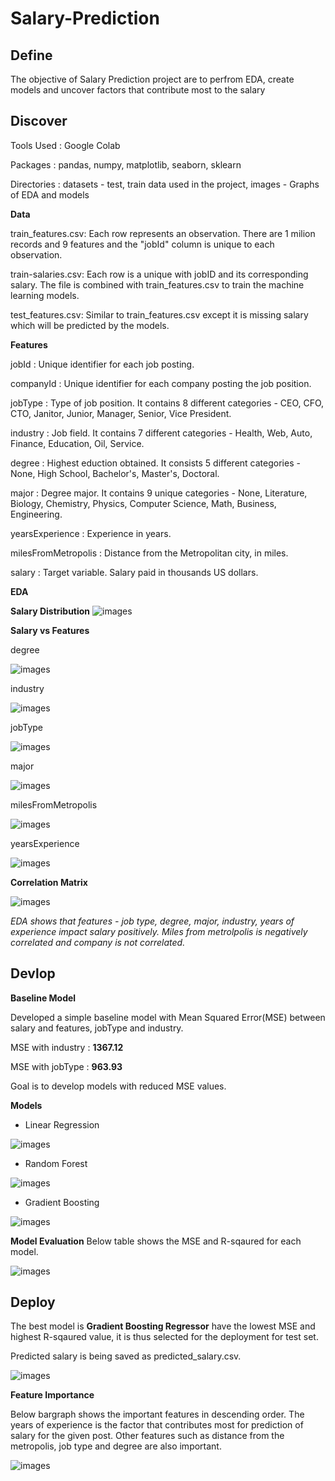 # Salary-Prediction

## Define
The objective of Salary Prediction project are to perfrom EDA, create models and  uncover factors that contribute most to the salary

## Discover
Tools Used : Google Colab

Packages : pandas, numpy, matplotlib, seaborn, sklearn

Directories : datasets - test, train data used in the project, images - Graphs of EDA and models

**Data**

train_features.csv: Each row represents an observation. There are 1 milion records and 9 features and the "jobId" column is unique to each observation. 

train-salaries.csv: Each row is a unique  with jobID and its corresponding salary. The file is combined with train_features.csv to train the machine learning models.

test_features.csv: Similar to train_features.csv except it is missing salary which will be predicted by the models.  

**Features**

jobId : Unique identifier for each job posting.

companyId : Unique identifier for each company posting the job position.

jobType : Type of job position. It contains 8 different categories - CEO, CFO, CTO, Janitor, Junior, Manager, Senior, Vice President.

industry : Job field. It contains 7 different categories - Health, Web, Auto, Finance, Education, Oil, Service.
		   
degree : Highest eduction obtained. It consists 5 different categories - None, High School, Bachelor's, Master's, Doctoral.
		   
major : Degree major. It contains  9 unique categories - None, Literature, Biology, Chemistry, Physics, Computer Science, Math, Business, Engineering.
		   
yearsExperience : Experience in years.

milesFromMetropolis : Distance from the Metropolitan city, in miles. 

salary : Target variable. Salary paid in thousands US dollars. 

**EDA**

**Salary Distribution**
![images](https://github.com/min-tee/Salary-Prediction/blob/af47add8e46a1290d559eb301869e34444e0a52f/images/salary_dist.png)

**Salary vs Features**

 degree
 
![images](https://github.com/min-tee/Salary-Prediction/blob/fefa8e64c7f47780b179644c6d58ed239d627fe7/images/salary_vs_degree.PNG)


industry 

![images](https://github.com/min-tee/Salary-Prediction/blob/7d72c65bdc5dc89e21a373d1ccfc25d0256d9283/images/salary_vs_industry.png)


jobType

![images](https://github.com/min-tee/Salary-Prediction/blob/b5d44ee683a9e4d36b64b4e10ca2c99c860b2a7f/images/salary_vs_jobType.PNG)


major

![images](https://github.com/min-tee/Salary-Prediction/blob/b5d44ee683a9e4d36b64b4e10ca2c99c860b2a7f/images/salary_vs_major.PNG)


milesFromMetropolis

![images](https://github.com/min-tee/Salary-Prediction/blob/b5d44ee683a9e4d36b64b4e10ca2c99c860b2a7f/images/salary_vs_milesFromMetropolis.PNG)


yearsExperience

![images](https://github.com/min-tee/Salary-Prediction/blob/b5d44ee683a9e4d36b64b4e10ca2c99c860b2a7f/images/salary_vs_yearsExperience.PNG)



**Correlation Matrix**

![images](https://github.com/min-tee/Salary-Prediction/blob/3070bd2fc8c9481f9a3d85b2662c50ee73d049e6/images/correlationmatrix.png)


*EDA shows that features - job type, degree, major, industry, years of experience impact salary positively. Miles from metrolpolis is negatively correlated and company is not correlated.*


## Devlop


**Baseline Model**

Developed a simple baseline model with Mean Squared Error(MSE) between salary and features, jobType and industry. 

MSE with industry : **1367.12**

MSE with jobType : **963.93**

Goal is to develop models with reduced MSE values. 



**Models**
- Linear Regression

![images](https://github.com/min-tee/Salary-Prediction/blob/724859a7ff7b098ecfc8de97b0730725d750c125/images/lin_reg.png)


- Random Forest

![images](https://github.com/min-tee/Salary-Prediction/blob/724859a7ff7b098ecfc8de97b0730725d750c125/images/rf_reg.png)



- Gradient Boosting

![images](https://github.com/min-tee/Salary-Prediction/blob/724859a7ff7b098ecfc8de97b0730725d750c125/images/gb_reg.png)


**Model Evaluation**
Below table shows the MSE and R-sqaured for each model. 

![images](https://github.com/min-tee/Salary-Prediction/blob/81acaafb04c1274c58c8a8fb80c07efcd9b7ff58/images/models_mse_r2.PNG)


## Deploy
The best model is **Gradient Boosting Regressor** have the lowest MSE and highest R-sqaured value, it is thus selected for the deployment for test set. 

Predicted salary is being saved as predicted_salary.csv. 

![images](https://github.com/min-tee/Salary-Prediction/blob/81acaafb04c1274c58c8a8fb80c07efcd9b7ff58/images/predicted_salaries.PNG)



**Feature Importance**

Below bargraph shows the important features in descending order. The years of experience is the factor that contributes most for prediction of salary for the given post. Other features such as distance from the metropolis, job type and degree are also important. 

![images](https://github.com/min-tee/Salary-Prediction/blob/81acaafb04c1274c58c8a8fb80c07efcd9b7ff58/images/feature_importance.png)


